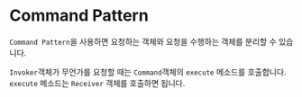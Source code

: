 # Command Pattern

`Command Pattern`을 사용하면 요청하는 객체와 요청을 수행하는 객체를 분리할 수 있습니다.

`Invoker`객체가 무언가를 요청할 때는 `Command`객체의 `execute` 메소드를 호출합니다. `execute` 메소드는 `Receiver` 객체를 호출하면 됩니다.

